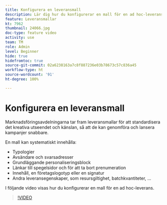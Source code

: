 ```yaml
---
title: Konfigurera en leveransmall
description: Lär dig hur du konfigurerar en mall för en ad hoc-leverans.
feature: Leveransmallar
kt: 7962
thumbnail: 24066.jpg
doc-type: feature video
activity: use
team: TM
role: Admin
level: Beginner
hide: true
hidefromtoc: true
source-git-commit: 02a6238163a7c8f887236e03b78673c57c836a45
workflow-type: ht
source-wordcount: '91'
ht-degree: 100%

---
```


# Konfigurera en leveransmall

Marknadsföringsavdelningarna tar fram leveransmallar för att standardisera det kreativa utseendet och känslan, så att de kan genomföra och lansera kampanjer snabbare.

En mall kan systematiskt innehålla:

* Typologier
* Avsändare och svarsadresser
* Grundläggande personaliseringsblock
* Länkar till spegelsidor och för att ta bort prenumeration
* Innehåll, en företagslogotyp eller en signatur
* Andra leveransegenskaper, som resursgiltighet, batchkvantiteter, ...

I följande video visas hur du konfigurerar en mall för en ad hoc-leverans.

>[!VIDEO](https://video.tv.adobe.com/v/24066?quality=12)
